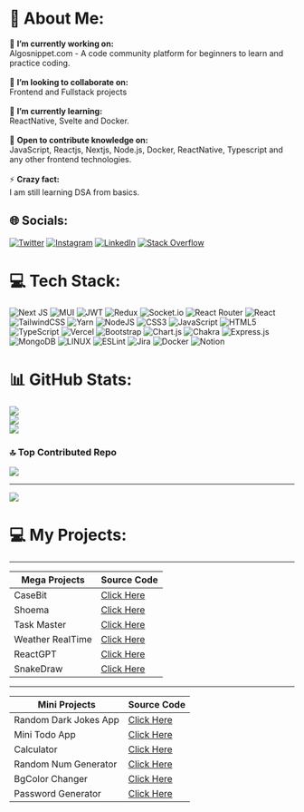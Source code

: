 # 💫 About Me:
🔭 **I’m currently working on:**  <br>Algosnippet.com - A code community platform for beginners to learn and practice coding.<br><br>👯 **I’m looking to collaborate on:**  <br>Frontend and Fullstack projects<br><br>🌱 **I’m currently learning:**  <br>ReactNative, Svelte and Docker.<br><br>💬 **Open to contribute knowledge on:**  <br>JavaScript, Reactjs, Nextjs, Node.js, Docker, ReactNative, Typescript and any other frontend technologies.<br><br>⚡ **Crazy fact:**  <br>I am still learning DSA from basics.


## 🌐 Socials:
[![Twitter](https://img.shields.io/badge/Twitter-%231DA1F2.svg?logo=Twitter&logoColor=white)](https://twitter.com/algoaryan) [![Instagram](https://img.shields.io/badge/Instagram-%23E4405F.svg?logo=Instagram&logoColor=white)](https://instagram.com/algoaryan) [![LinkedIn](https://img.shields.io/badge/LinkedIn-%230077B5.svg?logo=linkedin&logoColor=white)](https://linkedin.com/in/algoaryan) [![Stack Overflow](https://img.shields.io/badge/-Stackoverflow-FE7A16?logo=stack-overflow&logoColor=white)](https://stackoverflow.com/users/23943440/) 

# 💻 Tech Stack:
![Next JS](https://img.shields.io/badge/Next-black?style=for-the-badge&logo=next.js&logoColor=white) ![MUI](https://img.shields.io/badge/MUI-%230081CB.svg?style=for-the-badge&logo=material-ui&logoColor=white) ![JWT](https://img.shields.io/badge/JWT-black?style=for-the-badge&logo=JSON%20web%20tokens) ![Redux](https://img.shields.io/badge/redux-%23593d88.svg?style=for-the-badge&logo=redux&logoColor=white) ![Socket.io](https://img.shields.io/badge/Socket.io-black?style=for-the-badge&logo=socket.io&badgeColor=010101) ![React Router](https://img.shields.io/badge/React_Router-CA4245?style=for-the-badge&logo=react-router&logoColor=white) ![React](https://img.shields.io/badge/react-%2320232a.svg?style=for-the-badge&logo=react&logoColor=%2361DAFB) ![TailwindCSS](https://img.shields.io/badge/tailwindcss-%2338B2AC.svg?style=for-the-badge&logo=tailwind-css&logoColor=white) ![Yarn](https://img.shields.io/badge/yarn-%232C8EBB.svg?style=for-the-badge&logo=yarn&logoColor=white) ![NodeJS](https://img.shields.io/badge/node.js-6DA55F?style=for-the-badge&logo=node.js&logoColor=white) ![CSS3](https://img.shields.io/badge/css3-%231572B6.svg?style=for-the-badge&logo=css3&logoColor=white) ![JavaScript](https://img.shields.io/badge/javascript-%23323330.svg?style=for-the-badge&logo=javascript&logoColor=%23F7DF1E) ![HTML5](https://img.shields.io/badge/html5-%23E34F26.svg?style=for-the-badge&logo=html5&logoColor=white) ![TypeScript](https://img.shields.io/badge/typescript-%23007ACC.svg?style=for-the-badge&logo=typescript&logoColor=white) ![Vercel](https://img.shields.io/badge/vercel-%23000000.svg?style=for-the-badge&logo=vercel&logoColor=white) ![Bootstrap](https://img.shields.io/badge/bootstrap-%23563D7C.svg?style=for-the-badge&logo=bootstrap&logoColor=white) ![Chart.js](https://img.shields.io/badge/chart.js-F5788D.svg?style=for-the-badge&logo=chart.js&logoColor=white) ![Chakra](https://img.shields.io/badge/chakra-%234ED1C5.svg?style=for-the-badge&logo=chakraui&logoColor=white) ![Express.js](https://img.shields.io/badge/express.js-%23404d59.svg?style=for-the-badge&logo=express&logoColor=%2361DAFB) ![MongoDB](https://img.shields.io/badge/MongoDB-%234ea94b.svg?style=for-the-badge&logo=mongodb&logoColor=white) ![LINUX](https://img.shields.io/badge/Linux-FCC624?style=for-the-badge&logo=linux&logoColor=black) ![ESLint](https://img.shields.io/badge/ESLint-4B3263?style=for-the-badge&logo=eslint&logoColor=white) ![Jira](https://img.shields.io/badge/jira-%230A0FFF.svg?style=for-the-badge&logo=jira&logoColor=white) ![Docker](https://img.shields.io/badge/docker-%230db7ed.svg?style=for-the-badge&logo=docker&logoColor=white) ![Notion](https://img.shields.io/badge/Notion-%23000000.svg?style=for-the-badge&logo=notion&logoColor=white)
# 📊 GitHub Stats:
![](https://github-readme-stats.vercel.app/api?username=algoaryan&theme=dark&hide_border=false&include_all_commits=false&count_private=false)<br/>
![](https://github-readme-streak-stats.herokuapp.com/?user=algoaryan&theme=dark&hide_border=false)<br/>
![](https://github-readme-stats.vercel.app/api/top-langs/?username=algoaryan&theme=dark&hide_border=false&include_all_commits=false&count_private=false&layout=compact)

### 🔝 Top Contributed Repo
![](https://github-contributor-stats.vercel.app/api?username=algoaryan&limit=5&theme=tokyonight&combine_all_yearly_contributions=true)

---
[![](https://visitcount.itsvg.in/api?id=algoaryan&label=Profile%20Views&color=11&icon=5&pretty=false)](https://visitcount.itsvg.in)


# 💻 My Projects:
---

| Mega Projects  | Source Code | 
| ------------- | ------------- |
| CaseBit  | [Click Here](https://github.com/algoaryan/casebit)   |
| Shoema | [Click Here](https://github.com/algoaryan/shoema) |
| Task Master | [Click Here](https://github.com/algoaryan/Todo-Master) |
| Weather RealTime | [Click Here](https://github.com/algoaryan/Weather-Real-Time) |
| ReactGPT | [Click Here](https://github.com/algoaryan/ReactGPT) |
| SnakeDraw | [Click Here](https://github.com/algoaryan/SnakeDraw) |


---


| Mini Projects  | Source Code |
| ------------- | ------------- |
| Random Dark Jokes App  | [Click Here](https://github.com/algoaryan/React-Mini-Projects/tree/main/JokesApp)   |
| Mini Todo App | [Click Here](https://github.com/algoaryan/React-Mini-Projects/tree/main/todoApp) |
| Calculator | [Click Here](https://twitter.com/algoaryan) |
| Random Num Generator | [Click Here](https://github.com/algoaryan/React-Mini-Projects/tree/main/randomNumGen) |
| BgColor Changer | [Click Here](https://github.com/algoaryan/React-Mini-Projects/tree/main/Background%20Color%20Changer) |
| Password Generator | [Click Here](https://github.com/algoaryan/React-Mini-Projects/tree/main/passwordGenerator) |



<!-- Proudly created with GPRM ( https://gprm.itsvg.in ) -->
